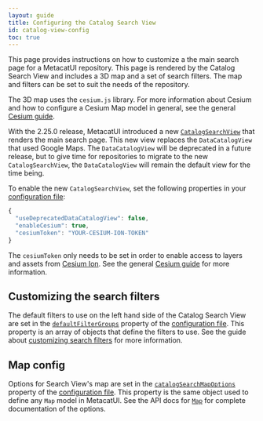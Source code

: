 ```yaml
---
layout: guide
title: Configuring the Catalog Search View
id: catalog-view-config
toc: true
---
```


This page provides instructions on how to customize a the main search page for a MetacatUI repository. This page is rendered by the Catalog Search View and includes a 3D map and a set of search filters. The map and filters can be set to suit the needs of the repository.

The 3D map uses the `cesium.js` library. For more information about Cesium and how to configure a Cesium Map model in general, see the general [Cesium guide](/guides/maps/cesium.html).

With the 2.25.0 release, MetacatUI introduced a new [`CatalogSearchView`](/docs/CatalogSearchView.html) that renders the main search page. This new view replaces the `DataCatalogView` that used Google Maps. The `DataCatalogView` will be deprecated in a future release, but to give time for repositories to migrate to the new `CatalogSearchView`, the `DataCatalogView` will remain the default view for the time being.

To enable the new `CatalogSearchView`, set the following properties in your [configuration file](/docs/AppConfig.html):

```js
{
  "useDeprecatedDataCatalogView": false,
  "enableCesium": true,
  "cesiumToken": "YOUR-CESIUM-ION-TOKEN"
}
```

The `cesiumToken` only needs to be set in order to enable access to layers and assets from [Cesium Ion](https://cesium.com/learn/ion/global-base-layers/). See the general [Cesium guide](/docs/guides/maps/cesium) for more information.

## Customizing the search filters

The default filters to use on the left hand side of the Catalog Search View are set in the [`defaultFilterGroups`](/docs/AppConfig.html#defaultFilterGroups) property of the [configuration file](/docs/AppConfig.html). This property is an array of objects that define the filters to use. See the guide about [customizing search filters](/guides/filters/configuring-filters.html) for more information.

## Map config

Options for Search View's map are set in the [`catalogSearchMapOptions`](docs/AppConfig.html#catalogSearchMapOptions) property of the [configuration file](/docs/AppConfig.html). This property is the same object used to define any `Map` model in MetacatUI. See the API docs for [`Map`](/docs/MapConfig.html) for complete documentation of the options.